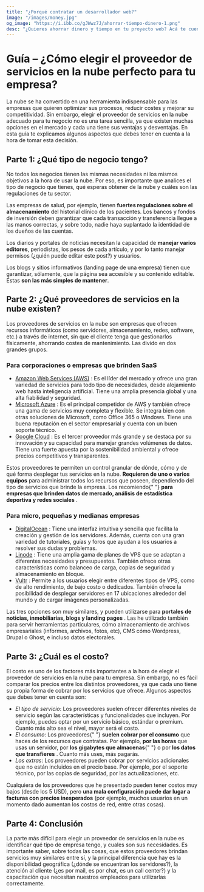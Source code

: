 ```yaml
---
title: "¿Porqué contratar un desarrollador web?"
image: "/images/money.jpg"
og_image: "https://i.ibb.co/gJWwz7J/ahorrar-tiempo-dinero-1.png"
desc: "¿Quieres ahorrar dinero y tiempo en tu proyecto web? Acá te cuento porqué contratar a un desarrollador profesional te garantizará calidad y eficiencia."
---
```

# Guía – ¿Cómo elegir el proveedor de servicios en la nube perfecto para tu empresa?

La nube se ha convertido en una herramienta indispensable para las empresas que
quieren optimizar sus procesos, reducir costes y mejorar su competitividad. Sin
embargo, elegir el proveedor de servicios en la nube adecuado para tu negocio no
es una tarea sencilla, ya que existen muchas opciones en el mercado y cada una
tiene sus ventajas y desventajas. En esta guía te explicamos algunos aspectos
que debes tener en cuenta a la hora de tomar esta decisión.

## Parte 1: ¿Qué tipo de negocio tengo?

No todos los negocios tienen las mismas necesidades ni los mismos objetivos a la
hora de usar la nube. Por eso, es importante que analices el tipo de negocio que
tienes, qué esperas obtener de la nube y cuáles son las regulaciones de tu
sector.

Las empresas de salud, por ejemplo, tienen **fuertes regulaciones sobre el
almacenamiento** del historial clínico de los pacientes. Los bancos y fondos de
inversión deben garantizar que cada transacción y transferencia llegue a las
manos correctas, y sobre todo, nadie haya suplantado la identidad de los dueños
de las cuentas.

Los diarios y portales de noticias necesitan la capacidad de **manejar
varios editores**, periodistas, los pesos de cada artículo, y por lo tanto
manejar permisos (¿quién puede editar este post?) y usuarios.

Los blogs y sitios informativos (landing page de una empresa) tienen que
garantizar, sólamente, que la página sea accesible y su contenido editable.
Éstas **son las más simples de mantener**.

## Parte 2: ¿Qué proveedores de servicios en la nube existen?

Los proveedores de servicios en la nube son empresas que ofrecen recursos
informáticos (como servidores, almacenamiento, redes, software, etc.) a través
de internet, sin que el cliente tenga que gestionarlos físicamente, ahorrando
costes de mantenimiento. Las divido en dos grandes grupos.

### Para corporaciones o empresas que brinden SaaS

*   [Amazon Web Services (AWS)](https://aws.amazon.com/es/) : Es el líder del
    mercado y ofrece una gran variedad de servicios para todo tipo de
    necesidades, desde alojamiento web hasta inteligencia artificial. Tiene una
    amplia presencia global y una alta fiabilidad y seguridad.
*   [Microsoft Azure](https://azure.microsoft.com/es-es) : Es el principal
    competidor de AWS y también ofrece una gama de servicios muy completa y
    flexible. Se integra bien con otras soluciones de Microsoft, como Office 365
    o Windows. Tiene una buena reputación en el sector empresarial y cuenta con
    un buen soporte técnico.
*   [Google Cloud](https://cloud.google.com/?hl=es) : Es el tercer proveedor más
    grande y se destaca por su innovación y su capacidad para manejar grandes
    volúmenes de datos. Tiene una fuerte apuesta por la sostenibilidad ambiental
    y ofrece precios competitivos y transparentes.

Estos proveedores te permiten un control granular de dónde, cómo y de qué forma
desplegar tus servicios en la nube. **Requieren de uno o varios equipos** para
administrar todos los recursos que poseen, dependiendo del tipo de servicios que
brinde la empresa. Los recomiendo{" "} **para empresas que brinden datos de
mercado, análisis de estadística deportiva y redes sociales** .

### Para micro, pequeñas y medianas empresas

*   [DigitalOcean](https://www.digitalocean.com/) : Tiene una interfaz intuitiva
    y sencilla que facilita la creación y gestión de los servidores. Además,
    cuenta con una gran variedad de tutoriales, guías y foros que ayudan a los
    usuarios a resolver sus dudas y problemas.
*   [Linode](https://www.linode.com/es/) : Tiene una amplia gama de planes de
    VPS que se adaptan a diferentes necesidades y presupuestos. También ofrece
    otras características como balanceo de carga, copias de seguridad y
    almacenamiento en bloque.
*   [Vultr](https://www.linode.com/es/) : Permite a los usuarios elegir entre
    diferentes tipos de VPS, como de alto rendimiento, de bajo costo o
    dedicados. También ofrece la posibilidad de desplegar servidores en 17
    ubicaciones alrededor del mundo y de cargar imágenes personalizadas.

Las tres opciones son muy similares, y pueden utilizarse para **portales de
noticias, inmobiliarias, blogs y landing pages** . Las he utilizado también para
servir herramientas particulares, cómo almacenamiento de archivos empresariales
(informes, archivos, fotos, etc), CMS cómo Wordpress, Drupal o Ghost, e incluso
datos electorales.

## Parte 3: ¿Cuál es el costo?

El costo es uno de los factores más importantes a la hora de elegir el proveedor
de servicios en la nube para tu empresa. Sin embargo, no es fácil comparar los
precios entre los distintos proveedores, ya que cada uno tiene su propia forma
de cobrar por los servicios que ofrece. Algunos aspectos que debes tener en
cuenta son:

*   _El tipo de servicio_: Los proveedores suelen ofrecer diferentes niveles de
    servicio según las características y funcionalidades que incluyen. Por
    ejemplo, puedes optar por un servicio básico, estándar o premium. Cuanto más
    alto sea el nivel, mayor será el costo.
*   _El consumo_: Los proveedores{" "} **suelen cobrar por el consumo** que
    haces de los recursos que contratas. Por ejemplo, **por las horas** que usas
    un servidor, por **los gigabytes que almacenas**{" "} o por **los datos que
    transfieres** . Cuanto más uses, más pagarás.
*   _Los extras_: Los proveedores pueden cobrar por servicios adicionales que no
    están incluidos en el precio base. Por ejemplo, por el soporte técnico, por
    las copias de seguridad, por las actualizaciones, etc.

Cualquiera de los proveedores que he presentado pueden tener costos muy bajos
(desde los 5 USD), pero **una mala configuración puede dar lugar a facturas
con precios inesperados** (por ejemplo, muchos usuarios en un momento dado
aumentan los costos de red, entre otras cosas).

## Parte 4: Conclusión

La parte más difícil para elegir un proveedor de servicios en la nube es
identificar qué tipo de empresa tengo, y cuales son sus necesidades. Es
importante saber, sobre todas las cosas, que estos proveedores brindan servicios
muy similares entre sí, y la principal diferencia que hay es la disponibilidad
geográfica (¿dónde se encuentran los servidores?), la atención al cliente (¿es
por mail, es por chat, es un call center?) y la capacitación que necesitan
nuestros empleados para utilizarlas correctamente.